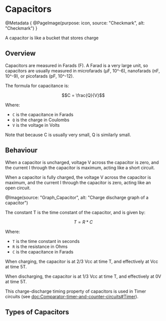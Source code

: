 # Capacitors

@Metadata {
    @PageImage(purpose: icon, source: "Checkmark", alt: "Checkmark")
}

A capacitor is like a bucket that stores charge

## Overview

Capacitors are measured in Farads (F). A Farad is a very large unit, so capacitors are usually measured in 
microfarads (μF, 10^-6), nanofarads (nF, 10^-9), or picofarads (pF, 10^-12).

The formula for capacitance is:
```math
C = \frac{Q}{V}
```
Where:
- `C` is the capacitance in Farads
- `Q` is the charge in Coulombs
- `V` is the voltage in Volts

Note that because C is usually very small, Q is similarly small.

## Behaviour
When a capacitor is uncharged, voltage V across the capacitor is zero, and the current I through the capacitor 
is maximum, acting like a short circuit.

When a capacitor is fully charged, the voltage V across the capacitor is maximum, and the current I through the
capacitor is zero, acting like an open circuit.

@Image(source: "Graph_Capacitor", alt: "Charge discharge graph of a capacitor")

The constant T is the time constant of the capacitor, and is given by:
```math
T = R * C
```
Where:
- `T` is the time constant in seconds
- `R` is the resistance in Ohms
- `C` is the capacitance in Farads

When charging, the capacitor is at 2/3 Vcc at time T, and effectively at Vcc at time 5T.

When discharging, the capacitor is at 1/3 Vcc at time T, and effectively at 0V at time 5T.

This charge-discharge timing property of capacitors is used in Timer circuits (see <doc:Comparator-timer-and-counter-circuits#Timer>).

## Types of Capacitors

